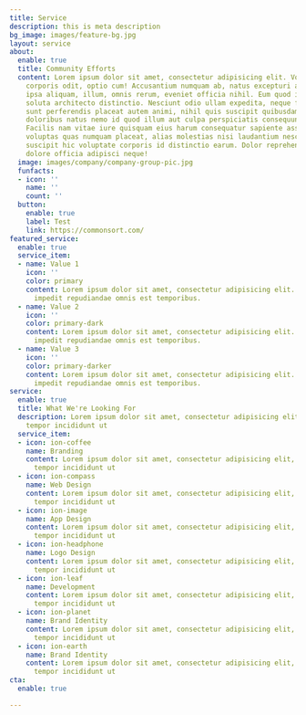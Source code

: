 ```yaml
---
title: Service
description: this is meta description
bg_image: images/feature-bg.jpg
layout: service
about:
  enable: true
  title: Community Efforts
  content: Lorem ipsum dolor sit amet, consectetur adipisicing elit. Voluptate soluta
    corporis odit, optio cum! Accusantium numquam ab, natus excepturi architecto earum
    ipsa aliquam, illum, omnis rerum, eveniet officia nihil. Eum quod iure nulla,
    soluta architecto distinctio. Nesciunt odio ullam expedita, neque fugit maiores
    sunt perferendis placeat autem animi, nihil quis suscipit quibusdam ut reiciendis
    doloribus natus nemo id quod illum aut culpa perspiciatis consequuntur tempore?
    Facilis nam vitae iure quisquam eius harum consequatur sapiente assumenda, officia
    voluptas quas numquam placeat, alias molestias nisi laudantium nesciunt perspiciatis
    suscipit hic voluptate corporis id distinctio earum. Dolor reprehenderit fuga
    dolore officia adipisci neque!
  image: images/company/company-group-pic.jpg
  funfacts:
  - icon: ''
    name: ''
    count: ''
  button:
    enable: true
    label: Test
    link: https://commonsort.com/
featured_service:
  enable: true
  service_item:
  - name: Value 1
    icon: ''
    color: primary
    content: Lorem ipsum dolor sit amet, consectetur adipisicing elit. Saepe enim
      impedit repudiandae omnis est temporibus.
  - name: Value 2
    icon: ''
    color: primary-dark
    content: Lorem ipsum dolor sit amet, consectetur adipisicing elit. Saepe enim
      impedit repudiandae omnis est temporibus.
  - name: Value 3
    icon: ''
    color: primary-darker
    content: Lorem ipsum dolor sit amet, consectetur adipisicing elit. Saepe enim
      impedit repudiandae omnis est temporibus.
service:
  enable: true
  title: What We're Looking For
  description: Lorem ipsum dolor sit amet, consectetur adipisicing elit, sed do eiusmod
    tempor incididunt ut
  service_item:
  - icon: ion-coffee
    name: Branding
    content: Lorem ipsum dolor sit amet, consectetur adipisicing elit, sed do eiusmod
      tempor incididunt ut
  - icon: ion-compass
    name: Web Design
    content: Lorem ipsum dolor sit amet, consectetur adipisicing elit, sed do eiusmod
      tempor incididunt ut
  - icon: ion-image
    name: App Design
    content: Lorem ipsum dolor sit amet, consectetur adipisicing elit, sed do eiusmod
      tempor incididunt ut
  - icon: ion-headphone
    name: Logo Design
    content: Lorem ipsum dolor sit amet, consectetur adipisicing elit, sed do eiusmod
      tempor incididunt ut
  - icon: ion-leaf
    name: Development
    content: Lorem ipsum dolor sit amet, consectetur adipisicing elit, sed do eiusmod
      tempor incididunt ut
  - icon: ion-planet
    name: Brand Identity
    content: Lorem ipsum dolor sit amet, consectetur adipisicing elit, sed do eiusmod
      tempor incididunt ut
  - icon: ion-earth
    name: Brand Identity
    content: Lorem ipsum dolor sit amet, consectetur adipisicing elit, sed do eiusmod
      tempor incididunt ut
cta:
  enable: true

---
```


